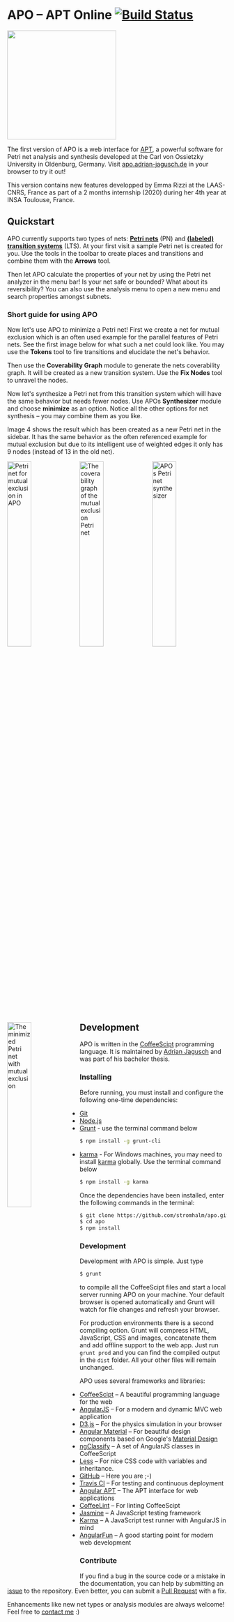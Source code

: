 # APO – APT Online [![Build Status](https://travis-ci.org/stromhalm/apo.svg)](https://travis-ci.org/stromhalm/apo)
<img src="src/images/apo-logo.png" width="250"/>

The first version of APO is a web interface for [APT](http://github.com/cvo-theory/apt), a powerful software for Petri net analysis and synthesis developed at the Carl von Ossietzky University in Oldenburg, Germany. Visit [apo.adrian-jagusch.de](http://apo.adrian-jagusch.de) in your browser to try it out!

This version contains new features developped by Emma Rizzi at the LAAS-CNRS, France as part of a 2 months internship (2020) during her 4th year at INSA Toulouse, France.

## Quickstart
APO currently supports two types of nets: **[Petri nets](https://en.wikipedia.org/wiki/Petri_net)** (PN) and **[(labeled) transition systems](https://en.wikipedia.org/wiki/Transition_system)** (LTS). At your first visit a sample Petri net is created for you. Use the tools in the toolbar to create places and transitions and combine them with the **Arrows** tool.

Then let APO calculate the properties of your net by using the Petri net analyzer in the menu bar! Is your net safe or bounded? What about its reversibility? You can also use the analysis menu to open a new menu and search properties amongst subnets.

### Short guide for using APO
Now let's use APO to minimize a Petri net! First we create a net for mutual exclusion which is an often used example for the parallel features of Petri nets. See the first image below for what such a net could look like. You may use the **Tokens** tool to fire transitions and elucidate the net's behavior.

Then use the **Coverability Graph** module to generate the nets coverability graph. It will be created as a new transition system. Use the **Fix Nodes** tool to unravel the nodes.

Now let's synthesize a Petri net from this transition system which will have the same behavior but needs fewer nodes. Use APOs **Synthesizer** module and choose **minimize** as an option. Notice all the other options for net synthesis – you may combine them as you like.

Image 4 shows the result which has been created as a new Petri net in the sidebar. It has the same behavior as the often referenced example for mutual exclusion but due to its intelligent use of weighted edges it only has 9 nodes (instead of 13 in the old net).

<img style="float: left;" alt="Petri net for mutual exclusion in APO" src="examples/mutual-exclusion.png" width="33%"/>
<img style="float: left;" alt="The coverability graph of the mutual exclusion Petri net" src="examples/mutual-exclusion-cg.png" width="33%"/>
<img style="float: left;" alt="APOs Petri net synthesizer" src="examples/synthesizer.png" width="33%"/>
<img style="float: left;" alt="The minimized Petri net with mutual exclusion" src="examples/mutual-exclusion-minimized.png" width="33%"/>

## Development

APO is written in the [CoffeeScipt](http://coffeescript.org/) programming language. It is maintained by [Adrian Jagusch](https://adrian-jagusch.de) and was part of his bachelor thesis. 

### Installing
Before running, you must install and configure the following one-time dependencies:

* [Git](http://git-scm.com/)
* [Node.js](http://nodejs.org/)
* [Grunt](http://gruntjs.com/) - use the terminal command below
```bash
$ npm install -g grunt-cli
```
* [karma](https://github.com/karma-runner/karma) - For Windows machines, you may need to install [karma](https://github.com/karma-runner/karma) globally.  Use the terminal command below
```bash
$ npm install -g karma
```

Once the dependencies have been installed, enter the following commands in the terminal:
```bash
$ git clone https://github.com/stromhalm/apo.git
$ cd apo
$ npm install
```

### Development
Development with APO is simple. Just type
```bash
$ grunt
```
to compile all the CoffeeScipt files and start a local server running APO on your machine. Your default browser is opened automatically and Grunt will watch for file changes and refresh your browser.

For production environments there is a second compiling option. Grunt will compress HTML, JavaScript, CSS and images, concatenate them and add offline support to the web app. Just run `grunt prod` and you can find the compiled output in the `dist` folder. All your other files will remain unchanged.

APO uses several frameworks and libraries:
* [CoffeeScipt](http://coffeescript.org) – A beautiful programming language for the web
* [AngularJS](http://angularjs.org) – For a modern and dynamic MVC web application
* [D3.js](http://d3js.org) – For the physics simulation in your browser
* [Angular Material](http://material.angularjs.org) – For beautiful design components based on Google's [Material Design](https://material.google.com)
* [ngClassify](https://github.com/CaryLandholt/ng-classify) – A set of AngularJS classes in CoffeeScript
* [Less](http://lesscss.org) – For nice CSS code with variables and inheritance.
* [GitHub](http://github.com) – Here you are ;-)
* [Travis CI](http://travis-ci.org) – For testing and continuous deployment
* [Angular APT](https://github.com/stromhalm/angular-apt) – The APT interface for web applications
* [CoffeeLint](http://coffeelint.org) – For linting CoffeeScipt
* [Jasmine](http://jasmine.github.io) – A JavaScript testing framework
* [Karma](http://karma-runner.github.io) – A JavaScript test runner with AngularJS in mind
* [AngularFun](https://github.com/CaryLandholt/AngularFun) – A good starting point for modern web development

### Contribute
If you find a bug in the source code or a mistake in the documentation, you can help by submitting an [issue](https://github.com/stromhalm/apo/issues) to the repository.  Even better, you can submit a [Pull Request](https://github.com/stromhalm/apo/pulls) with a fix.

Enhancements like new net types or analysis modules are always welcome! Feel free to [contact me](https://adrian-jagusch.de/kontakt) :)
